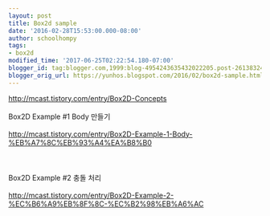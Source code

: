 ```yaml
---
layout: post
title: Box2d sample
date: '2016-02-28T15:53:00.000-08:00'
author: schoolhompy
tags:
- box2d
modified_time: '2017-06-25T02:22:54.180-07:00'
blogger_id: tag:blogger.com,1999:blog-4954243635432022205.post-2613832437754584856
blogger_orig_url: https://yunhos.blogspot.com/2016/02/box2d-sample.html
---
```


http://mcast.tistory.com/entry/Box2D-Concepts<br/><br/>Box2D Example #1 Body 만들기<br/><br/>http://mcast.tistory.com/entry/Box2D-Example-1-Body-%EB%A7%8C%EB%93%A4%EA%B8%B0<br/><br/>&nbsp;<br/><br/>Box2D Example #2 충돌 처리<br/><br/>http://mcast.tistory.com/entry/Box2D-Example-2-%EC%B6%A9%EB%8F%8C-%EC%B2%98%EB%A6%AC